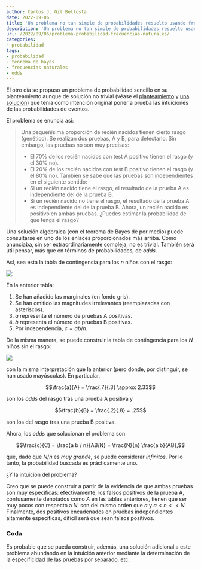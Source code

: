 ```yaml
---
author: Carlos J. Gil Bellosta
date: 2022-09-06
title: 'Un problema no tan simple de probabilidades resuelto usando frecuencias naturales'
description: 'Un problema no tan simple de probabilidades resuelto usando frecuencias naturales'
url: /2022/09/06/problema-probabilidad-frecuencias-naturales/
categories:
- probabilidad
tags:
- probabilidad
- teorema de bayes
- frecuencias naturales
- odds
---
```


El otro día se propuso un problema de probabilidad sencillo en su planteamiento aunque de solución no trivial (véase el
[planteamiento](https://statmodeling.stat.columbia.edu/2022/08/01/heres-a-little-problem-to-test-your-probability-intuitions/) y
[una solución](https://statmodeling.stat.columbia.edu/2022/08/02/solution-to-that-little-problem-to-test-your-probability-intuitions-and-why-i-think-its-poorly-stated/))
que tenía como intención original poner a prueba las intuiciones de las probabilidades de eventos.

El problema se enuncia así:

> Una pequeñísima proporción de recién nacidos tienen cierto rasgo (genético). Se realizan dos pruebas, A y B, para detectarlo. Sin embargo, las pruebas no son muy precisas:
> * El 70% de los recién nacidos con test A positivo tienen el rasgo (y el 30% no).
> * El 20% de los recién nacidos con test B positivo tienen el rasgo (y el 80% no).
> También se sabe que las pruebas son independientes en el siguiente sentido:
> * Si un recién nacido tiene el rasgo, el resultado de la prueba A es independiente del de la prueba B.
> * Si un recién nacido no tiene el rasgo, el resultado de la prueba A es independiente del de la prueba B.
> Ahora, un recién nacido es positivo en ambas pruebas. ¿Puedes estimar la probabilidad de que tenga el rasgo?

Una solución algebraica (con el teorema de Bayes de por medio) puede consultarse en uno de los enlaces proporcionados más arriba. Como anunciaba, sin ser extraordinariamente compleja, no es trivial. También será útil pensar, más que en términos de probabilidades, de _odds_.

Así, sea esta la tabla de contingencia para los $n$ niños con el rasgo:

![](/wp-uploads/2022/09/marginal_table_01.png#center)

En la anterior tabla:

1. Se han añadido las marginales (en fondo gris).
2. Se han omitido las magnitudes irrelevantes (reemplazadas con asteriscos).
3. $a$ representa el número de pruebas A positivas.
4. $b$ representa el número de pruebas B positivas.
5. Por independencia, $c = a b / n$.

De la misma manera, se puede construir la tabla de contingencia para los $N$ niños sin el rasgo:

![](/wp-uploads/2022/09/marginal_table_02.png#center)

con la misma interpretación que la anterior (pero donde, por distinguir, se han usado mayúsculas). En particular,

$$\frac{a}{A} = \frac{.7}{.3} \approx 2.33$$

son los _odds_ del rasgo tras una prueba A positiva y

$$\frac{b}{B} = \frac{.2}{.8} = .25$$

son los del rasgo tras una prueba B positiva.

Ahora, los _odds_  que solucionan el problema son

$$\frac{c}{C} = \frac{a b / n}{AB/N} = \frac{N}{n} \frac{a b}{AB},$$

que, dado que $N/n$ es _muy grande_, se puede considerar _infinitos_. Por lo tanto, la probabilidad buscada es prácticamente uno.

¿Y la intuición del problema?

Creo que se puede construir a partir de la evidencia de que ambas pruebas son muy específicas: efectivamente, los falsos positivos de la prueba A, confusamente denotados como $A$ en las tablas anteriores, tienen que ser muy pocos con respecto a $N$: son del mismo orden que $a$ y $a < n << N$. Finalmente, dos positivos encadenados en pruebas independientes altamente específicas, difícil será que sean falsos positivos.

### Coda

Es probable que se pueda construir, además, una solución adicional a este problema abundando en la intuición anterior mediante la determinación de la especificidad de las pruebas por separado, etc.